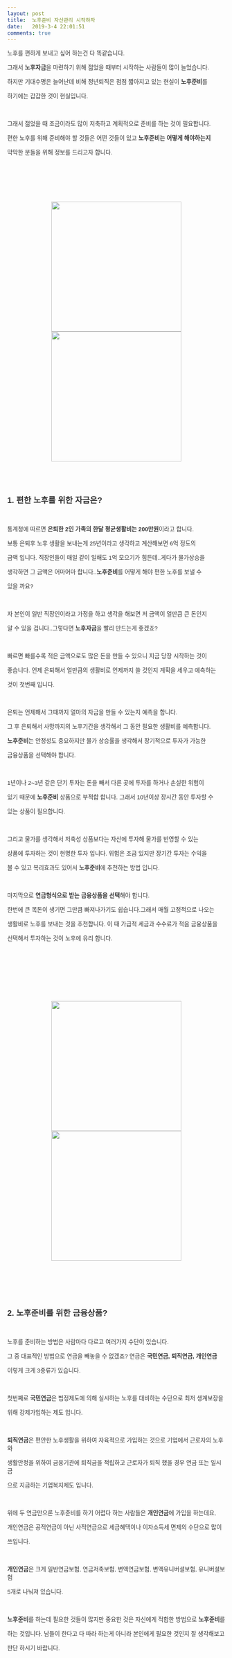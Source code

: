 ```yaml
---
layout: post
title:  노후준비 자산관리 시작하자
date:   2019-3-4 22:01:51
comments: true
---
```




<p><span style="color: rgb(53, 53, 53); font-family: Gulim,굴림,AppleGothic,sans-serif; font-size: 10pt;">노후를 편하게 보내고 싶어 하는건 다 똑같습니다.</span></p>
<p><span style="color: rgb(53, 53, 53); font-family: Gulim,굴림,AppleGothic,sans-serif; font-size: 10pt;">그래서 </span><strong><span style="color: rgb(53, 53, 53); font-family: Gulim,굴림,AppleGothic,sans-serif; font-size: 10pt;">노후자금</span></strong><span style="color: rgb(53, 53, 53); font-family: Gulim,굴림,AppleGothic,sans-serif; font-size: 10pt;">을 마련하기 위해 젊었을 때부터 시작하는 사람들이 많이 늘었습니다.</span></p>
<p><span style="color: rgb(53, 53, 53); font-family: Gulim,굴림,AppleGothic,sans-serif; font-size: 10pt;">하지만 기대수명은 늘어난데 비해 정년퇴직은 점점 짧아지고 있는 현실이 </span><strong><span style="color: rgb(53, 53, 53); font-family: Gulim,굴림,AppleGothic,sans-serif; font-size: 10pt;">노후준비</span></strong><span style="color: rgb(53, 53, 53); font-family: Gulim,굴림,AppleGothic,sans-serif; font-size: 10pt;">를</span></p>
<p><span style="color: rgb(53, 53, 53); font-family: Gulim,굴림,AppleGothic,sans-serif; font-size: 10pt;">하기에는 갑갑한 것이 현실입니다.</span></p>
<p>&nbsp;</p>
<p><span style="color: rgb(53, 53, 53); font-family: Gulim,굴림,AppleGothic,sans-serif; font-size: 10pt;">그래서 젊었을 때 조금이라도 많이 저축하고 계획적으로 준비를 하는 것이 필요합니다.</span></p>
<p><span style="color: rgb(53, 53, 53); font-family: Gulim,굴림,AppleGothic,sans-serif; font-size: 10pt;">편한 노후를 위해 준비해야 할 것들은 어떤 것들이 있고 </span><strong><span style="color: rgb(53, 53, 53); font-family: Gulim,굴림,AppleGothic,sans-serif; font-size: 10pt;">노후준비는 어떻게 해야하는지</span></strong></p>
<p><span style="color: rgb(53, 53, 53); font-family: Gulim,굴림,AppleGothic,sans-serif; font-size: 10pt;">막막한 분들을 위해 정보를 드리고자 합니다.</span></p>
<p>&nbsp;</p>
<p>&nbsp;</p>
<p><span style="color: rgb(53, 53, 53); font-family: Gulim,굴림,AppleGothic,sans-serif; font-size: 10pt;">&nbsp;</span></p>
<p style="text-align: center; clear: none; float: none;"><span class="imageblock" style="width: 300px; height: auto; display: inline-block; max-width: 100%;"><span data-url="https://t1.daumcdn.net/cfile/tistory/02350C4650CED51B25?download" data-lightbox="lightbox"><img width="300" height="168" style="height: auto; cursor: pointer; max-width: 100%;" src="https://t1.daumcdn.net/cfile/tistory/02350C4650CED51B25" filename="blog_me_20121022_100753.jpg" filemime="image/jpeg"></span></span><span class="imageblock" style="width: 300px; height: auto; display: inline-block; max-width: 100%;"><span data-url="https://t1.daumcdn.net/cfile/tistory/2130C04650CED51C2E?download" data-lightbox="lightbox"><img width="300" height="168" style="height: auto; cursor: pointer; max-width: 100%;" src="https://t1.daumcdn.net/cfile/tistory/2130C04650CED51C2E" filename="blog_me_20121023_104023.jpg" filemime="image/jpeg"></span></span></p>
<p><span style="color: rgb(53, 53, 53); font-family: Gulim,굴림,AppleGothic,sans-serif; font-size: 10pt;">&nbsp;</span></p>
<p style="text-align: center; clear: none; float: none;">&nbsp;</p>
<p></p>
<p><strong><span style="color: rgb(53, 53, 53); font-family: Gulim,굴림,AppleGothic,sans-serif; font-size: 14pt;">1. 편한 노후를 위한 자금은?</span></strong></p>
<p><strong></strong><span style="color: rgb(53, 53, 53);">&nbsp;</span></p>
<p><span style="color: rgb(53, 53, 53); font-family: Gulim,굴림,AppleGothic,sans-serif; font-size: 10pt;">통계청에 따르면</span><span style="color: rgb(53, 53, 53); font-family: Gulim,굴림,AppleGothic,sans-serif; font-size: 10pt;">&nbsp;</span><strong><span style="color: rgb(53, 53, 53); font-family: Gulim,굴림,AppleGothic,sans-serif; font-size: 10pt;">은퇴한 2인 가족의 한달 </span><span style="color: rgb(53, 53, 53); font-family: Gulim,굴림,AppleGothic,sans-serif; font-size: 10pt;">평균생활비는 200만원</span></strong><span style="color: rgb(53, 53, 53); font-family: Gulim,굴림,AppleGothic,sans-serif; font-size: 10pt;">이라고 합니다.</span></p>
<p><span style="color: rgb(53, 53, 53); font-family: Gulim,굴림,AppleGothic,sans-serif; font-size: 10pt;">보통 은퇴후 노후 생활을 보내는게 25년이라고 생각하고 계산해보면 6억 정도의</span></p>
<p><span style="color: rgb(53, 53, 53); font-family: Gulim,굴림,AppleGothic,sans-serif; font-size: 10pt;">금액 입니다. 직장인들이 매일 같이 일해도 1억 모으기가 힘든데..게다가 물가상승을</span></p>
<p><span style="color: rgb(53, 53, 53); font-family: Gulim,굴림,AppleGothic,sans-serif; font-size: 10pt;">생각하면 그 금액은 어마어마 합니다..</span><strong><span style="color: rgb(53, 53, 53); font-family: Gulim,굴림,AppleGothic,sans-serif; font-size: 10pt;">노후준비</span></strong><span style="color: rgb(53, 53, 53); font-family: Gulim,굴림,AppleGothic,sans-serif; font-size: 10pt;">를 어떻게 해야 편한 노후를 보낼 수 </span></p>
<p><span style="color: rgb(53, 53, 53); font-family: Gulim,굴림,AppleGothic,sans-serif; font-size: 10pt;">있을 까요?</span></p>
<p>&nbsp;</p>
<p><span style="color: rgb(53, 53, 53); font-family: Gulim,굴림,AppleGothic,sans-serif; font-size: 10pt;">자 본인이 일반 직장인이라고 가정을 하고 생각을 해보면 저 금액이 얼만큼 큰 돈인지</span></p>
<p><span style="color: rgb(53, 53, 53); font-family: Gulim,굴림,AppleGothic,sans-serif; font-size: 10pt;">알 수 있을 겁니다..그렇다면 </span><strong><span style="color: rgb(53, 53, 53); font-family: Gulim,굴림,AppleGothic,sans-serif; font-size: 10pt;">노후자금</span></strong><span style="color: rgb(53, 53, 53); font-family: Gulim,굴림,AppleGothic,sans-serif; font-size: 10pt;">을</span><span style="color: rgb(53, 53, 53); font-family: Gulim,굴림,AppleGothic,sans-serif; font-size: 10pt;"> 빨리&nbsp;만드는게</span><span style="color: rgb(53, 53, 53); font-family: Gulim,굴림,AppleGothic,sans-serif; font-size: 10pt;"> 좋겠죠?</span></p>
<p>&nbsp;</p>
<p><span style="color: rgb(53, 53, 53); font-family: Gulim,굴림,AppleGothic,sans-serif; font-size: 10pt;">빠르면 빠를수록 적은 금액으로도 많은 돈을 만들 수 있으니 지금 당장 시작하는 것이</span></p>
<p><span style="color: rgb(53, 53, 53); font-family: Gulim,굴림,AppleGothic,sans-serif; font-size: 10pt;">좋습니다. 언제 은퇴해서 얼만큼의 생활비로 언제까지 쓸 것인지 계획을 세우고 예측하는</span></p>
<p><span style="color: rgb(53, 53, 53); font-family: Gulim,굴림,AppleGothic,sans-serif; font-size: 10pt;">것이 첫번째 입니다.</span></p>
<p>&nbsp;</p>
<p><span style="color: rgb(53, 53, 53); font-family: Gulim,굴림,AppleGothic,sans-serif; font-size: 10pt;">은퇴는 언제해서 그때까지 얼마의 자금을 만들 수 있는지 예측을 합니다.</span></p>
<p><span style="color: rgb(53, 53, 53); font-family: Gulim,굴림,AppleGothic,sans-serif; font-size: 10pt;">그 후 은퇴해서 사망까지의 노후기간을 생각해서 그 동안 필요한 생활비를 예측합니다.</span></p>
<p><strong><span style="color: rgb(53, 53, 53); font-family: Gulim,굴림,AppleGothic,sans-serif; font-size: 10pt;">노후준비</span></strong><span style="color: rgb(53, 53, 53); font-family: Gulim,굴림,AppleGothic,sans-serif; font-size: 10pt;">는 안정성도 중요하지만 물가 상승률을 생각해서 장기적으로 투자가 가능한</span></p>
<p><span style="color: rgb(53, 53, 53); font-family: Gulim,굴림,AppleGothic,sans-serif; font-size: 10pt;">금융상품을 선택해야 합니다.</span></p>
<p>&nbsp;</p>
<p><span style="color: rgb(53, 53, 53); font-family: Gulim,굴림,AppleGothic,sans-serif; font-size: 10pt;">1년이나 2~3년 같은 단기 투자는 돈을 빼서 다른 곳에 투자를 하거나 손실한 위험이</span></p>
<p><span style="color: rgb(53, 53, 53); font-family: Gulim,굴림,AppleGothic,sans-serif; font-size: 10pt;">있기 때문에 </span><strong><span style="color: rgb(53, 53, 53); font-family: Gulim,굴림,AppleGothic,sans-serif; font-size: 10pt;">노후준비</span></strong><span style="color: rgb(53, 53, 53); font-family: Gulim,굴림,AppleGothic,sans-serif; font-size: 10pt;"> 상품으로 부적합 합니다. 그래서 10년이상 장시간 동안 투자할 수</span></p>
<p><span style="color: rgb(53, 53, 53); font-family: Gulim,굴림,AppleGothic,sans-serif; font-size: 10pt;">있는 상품이 필요합니다.</span></p>
<p>&nbsp;</p>
<p><span style="color: rgb(53, 53, 53); font-family: Gulim,굴림,AppleGothic,sans-serif; font-size: 10pt;">그리고 물가를 생각해서 저축성 상품보다는 자산에 투자해 물가를 반영할 수 있는</span></p>
<p><span style="color: rgb(53, 53, 53); font-family: Gulim,굴림,AppleGothic,sans-serif; font-size: 10pt;">상품에 투자하는 것이 현명한 투자 입니다. 위험은 조금 있지만 장기간 투자는 수익을</span></p>
<p><span style="color: rgb(53, 53, 53); font-family: Gulim,굴림,AppleGothic,sans-serif; font-size: 10pt;">볼 수 있고 복리효과도 있어서 </span><strong><span style="color: rgb(53, 53, 53); font-family: Gulim,굴림,AppleGothic,sans-serif; font-size: 10pt;">노후준비</span></strong><span style="color: rgb(53, 53, 53); font-family: Gulim,굴림,AppleGothic,sans-serif; font-size: 10pt;">에 추천하는 방법 입니다.</span></p>
<p>&nbsp;</p>
<p><span style="color: rgb(53, 53, 53); font-family: Gulim,굴림,AppleGothic,sans-serif; font-size: 10pt;">마지막으로 </span><strong><span style="color: rgb(53, 53, 53); font-family: Gulim,굴림,AppleGothic,sans-serif; font-size: 10pt;">연금형식으로 받는 금융상품을 선택</span></strong><span style="color: rgb(53, 53, 53); font-family: Gulim,굴림,AppleGothic,sans-serif; font-size: 10pt;">해야 합니다.</span></p>
<p><span style="color: rgb(53, 53, 53); font-family: Gulim,굴림,AppleGothic,sans-serif; font-size: 10pt;">한번에 큰 목돈이 생기면 그만큼 빠져나가기도 쉽습니다.그래서 매월 고정적으로 나오는</span></p>
<p><span style="color: rgb(53, 53, 53); font-family: Gulim,굴림,AppleGothic,sans-serif; font-size: 10pt;">생활비로 노후를 보내는 것을 추천합니다. 이 때 가급적 세금과 수수료가 적음 금융상품을</span></p>
<p><span style="color: rgb(53, 53, 53); font-family: Gulim,굴림,AppleGothic,sans-serif; font-size: 10pt;">선택해서 투자하는 것이 노후에 유리 합니다.</span></p>
<p>&nbsp;</p>
<p>&nbsp;</p>
<p>&nbsp;</p>
<p><span style="color: rgb(53, 53, 53); font-family: Gulim,굴림,AppleGothic,sans-serif; font-size: 10pt;">&nbsp;</span></p>
<p style="text-align: center; clear: none; float: none;"><span class="imageblock" style="width: 300px; height: auto; display: inline-block; max-width: 100%;"><span data-url="https://t1.daumcdn.net/cfile/tistory/17114B3E50CEDB5D32?download" data-lightbox="lightbox"><img width="300" height="168" style="height: auto; cursor: pointer; max-width: 100%;" src="https://t1.daumcdn.net/cfile/tistory/17114B3E50CEDB5D32" filename="blog_me_20121019_140752.jpg" filemime="image/jpeg"></span></span><span class="imageblock" style="width: 300px; height: auto; display: inline-block; max-width: 100%;"><span data-url="https://t1.daumcdn.net/cfile/tistory/142CBE3E50CEDB6005?download" data-lightbox="lightbox"><img width="300" height="168" style="height: auto; cursor: pointer; max-width: 100%;" src="https://t1.daumcdn.net/cfile/tistory/142CBE3E50CEDB6005" filename="노후자금[1].jpg" filemime="image/jpeg"></span></span></p>
<p><span style="color: rgb(53, 53, 53); font-family: Gulim,굴림,AppleGothic,sans-serif; font-size: 10pt;">&nbsp;</span></p>
<p style="text-align: center; clear: none; float: none;">&nbsp;</p>
<p></p>
<p>&nbsp;</p>
<p><strong><span style="color: rgb(53, 53, 53); font-family: Gulim,굴림,AppleGothic,sans-serif; font-size: 14pt;">2. 노후준비를 위한 금융상품?</span></strong></p>
<p><strong></strong><span style="color: rgb(53, 53, 53);">&nbsp;</span></p>
<p><span style="color: rgb(53, 53, 53); font-family: Gulim,굴림,AppleGothic,sans-serif; font-size: 10pt;">노후를 준비하는 방법은 사람마다 다르고 여러가지 수단이 있습니다.</span></p>
<p><span style="color: rgb(53, 53, 53); font-family: Gulim,굴림,AppleGothic,sans-serif; font-size: 10pt;">그 중 대표적인 방법으로 연금을 빼놓을 수 없겠죠? 연금은 </span><strong><span style="color: rgb(53, 53, 53); font-family: Gulim,굴림,AppleGothic,sans-serif; font-size: 10pt;">국민연금, 퇴직연금, 개인연금</span></strong></p>
<p><span style="color: rgb(53, 53, 53); font-family: Gulim,굴림,AppleGothic,sans-serif; font-size: 10pt;">이렇게 크게 3종류가 있습니다.</span></p>
<p>&nbsp;</p>
<p><span style="color: rgb(53, 53, 53); font-family: Gulim,굴림,AppleGothic,sans-serif; font-size: 10pt;">첫번째로 </span><strong><span style="color: rgb(53, 53, 53); font-family: Gulim,굴림,AppleGothic,sans-serif; font-size: 10pt;">국민연금</span></strong><span style="color: rgb(53, 53, 53); font-family: Gulim,굴림,AppleGothic,sans-serif; font-size: 10pt;">은 법정제도에 의해 실시하는 노후를 대비하는 수단으로 최저 생계보장을</span></p>
<p><span style="color: rgb(53, 53, 53); font-family: Gulim,굴림,AppleGothic,sans-serif; font-size: 10pt;">위해 강제가입하는 제도 입니다.</span></p>
<p>&nbsp;</p>
<p><strong><span style="color: rgb(53, 53, 53); font-family: Gulim,굴림,AppleGothic,sans-serif; font-size: 10pt;">퇴직연금</span></strong><span style="color: rgb(53, 53, 53); font-family: Gulim,굴림,AppleGothic,sans-serif; font-size: 10pt;">은 편안한 노후생활을 위하여 자육적으로 가입하는 것으로&nbsp;기업에서 근로자의 노후와</span></p>
<p><span style="color: rgb(53, 53, 53); font-family: Gulim,굴림,AppleGothic,sans-serif; font-size: 10pt;">생활안정을 위하여 금융기관에 퇴직금을 적립하고 근로자가 퇴직 했을 경우 연금 또는 일시금</span></p>
<p><span style="color: rgb(53, 53, 53); font-family: Gulim,굴림,AppleGothic,sans-serif; font-size: 10pt;">으로 지금하는 기업복지제도 입니다.</span></p>
<p>&nbsp;</p>
<p><span style="color: rgb(53, 53, 53); font-family: Gulim,굴림,AppleGothic,sans-serif; font-size: 10pt;">위에 두 연금만으론 노후준비</span><span style="color: rgb(53, 53, 53); font-family: Gulim,굴림,AppleGothic,sans-serif; font-size: 10pt;">를&nbsp;하기</span><span style="color: rgb(53, 53, 53); font-family: Gulim,굴림,AppleGothic,sans-serif; font-size: 10pt;"> 어렵다 하는 사람들은 </span><strong><span style="color: rgb(53, 53, 53); font-family: Gulim,굴림,AppleGothic,sans-serif; font-size: 10pt;">개인연금</span></strong><span style="color: rgb(53, 53, 53); font-family: Gulim,굴림,AppleGothic,sans-serif; font-size: 10pt;">에 가입을 하는데요,</span></p>
<p><span style="color: rgb(53, 53, 53); font-family: Gulim,굴림,AppleGothic,sans-serif; font-size: 10pt;">개인연금은 공적연금이 아닌 사적연금으로 세금혜댁이나 이자소득세 면제의 수단으로 많이</span></p>
<p><span style="color: rgb(53, 53, 53); font-family: Gulim,굴림,AppleGothic,sans-serif; font-size: 10pt;">쓰입니다.</span></p>
<p>&nbsp;</p>
<p><strong><span style="color: rgb(53, 53, 53); font-family: Gulim,굴림,AppleGothic,sans-serif; font-size: 10pt;">개인연금</span></strong><span style="color: rgb(53, 53, 53); font-family: Gulim,굴림,AppleGothic,sans-serif; font-size: 10pt;">은 크게 일반연금보험, 연금저축보험, 변액연금보험, 변액유니버셜보험, 유니버셜보험</span></p>
<p><span style="color: rgb(53, 53, 53); font-family: Gulim,굴림,AppleGothic,sans-serif; font-size: 10pt;">5개로 나눠져 있습니다.</span></p>
<p>&nbsp;</p>
<p><strong><span style="color: rgb(53, 53, 53); font-family: Gulim,굴림,AppleGothic,sans-serif; font-size: 10pt;">노후준비</span></strong><span style="color: rgb(53, 53, 53); font-family: Gulim,굴림,AppleGothic,sans-serif; font-size: 10pt;">를 하는데 필요한 것들이 많지만 중요한 것은 자신에게 적합한 방법으로 </span><strong><span style="color: rgb(53, 53, 53); font-family: Gulim,굴림,AppleGothic,sans-serif; font-size: 10pt;">노후준비</span></strong><span style="color: rgb(53, 53, 53); font-family: Gulim,굴림,AppleGothic,sans-serif; font-size: 10pt;">를</span></p>
<p><span style="color: rgb(53, 53, 53); font-family: Gulim,굴림,AppleGothic,sans-serif; font-size: 10pt;">하는 것입니다. 남들이 한다고 다 따라 하는게 아니라 본인에게 필요한 것인지 잘 생각해보고</span></p>
<p><span style="color: rgb(53, 53, 53); font-family: Gulim,굴림,AppleGothic,sans-serif; font-size: 10pt;">판단 하시기 바랍니다.</span></p>
<p>&nbsp;</p>
<p>&nbsp;</p>
<p>&nbsp;</p>
<p><span style="color: rgb(53, 53, 53); font-family: Gulim,굴림,AppleGothic,sans-serif; font-size: 10pt;">&nbsp;</span></p>
<p style="text-align: center; clear: none; float: none;"><span class="imageblock" style="width: 300px; height: auto; display: inline-block; max-width: 100%;"><span data-url="https://t1.daumcdn.net/cfile/tistory/202D6D3E50CEDE0213?download" data-lightbox="lightbox"><img width="300" height="168" style="height: auto; cursor: pointer; max-width: 100%;" src="https://t1.daumcdn.net/cfile/tistory/202D6D3E50CEDE0213" filename="business_131.jpg" filemime="image/jpeg"></span></span><span class="imageblock" style="width: 300px; height: auto; display: inline-block; max-width: 100%;"><span data-url="https://t1.daumcdn.net/cfile/tistory/0331983E50CEDE030D?download" data-lightbox="lightbox"><img width="300" height="168" style="height: auto; cursor: pointer; max-width: 100%;" src="https://t1.daumcdn.net/cfile/tistory/0331983E50CEDE030D" filename="돈모으는방법[1].png" filemime="image/jpeg"></span></span></p>
<p><span style="color: rgb(53, 53, 53); font-family: Gulim,굴림,AppleGothic,sans-serif; font-size: 10pt;">&nbsp;</span></p>
<p style="text-align: center; clear: none; float: none;">&nbsp;</p>
<p></p>
<p>&nbsp;</p>
<p><strong><span style="color: rgb(53, 53, 53); font-family: Gulim,굴림,AppleGothic,sans-serif; font-size: 14pt;">3. 노후준비 꼭 필요할까?</span></strong></p>
<p><strong></strong><span style="color: rgb(53, 53, 53);">&nbsp;</span></p>
<p><strong><span style="color: rgb(53, 53, 53); font-family: Gulim,굴림,AppleGothic,sans-serif; font-size: 10pt;">재무설계</span><span style="color: rgb(53, 53, 53); font-family: Gulim,굴림,AppleGothic,sans-serif; font-size: 10pt;">는 곧 은퇴설계</span></strong><span style="color: rgb(53, 53, 53); font-family: Gulim,굴림,AppleGothic,sans-serif; font-size: 10pt;"><strong>란 말</strong>이 있을 정도로 노후를 준비하는게 가장 중요한 부분입니다.</span></p>
<p><span style="color: rgb(53, 53, 53); font-family: Gulim,굴림,AppleGothic,sans-serif; font-size: 10pt;">은퇴 후에 경제 활동을 중단 하고도 행복한 노후를 보내기 위해 은퇴 후를 준비하는 것으로</span></p>
<p><span style="color: rgb(53, 53, 53); font-family: Gulim,굴림,AppleGothic,sans-serif; font-size: 10pt;">요즘은 은퇴의 시기가 빨라져서 꼭 대비를 하고 </span><strong><span style="color: rgb(53, 53, 53); font-family: Gulim,굴림,AppleGothic,sans-serif; font-size: 10pt;">노후준비</span></strong><span style="color: rgb(53, 53, 53); font-family: Gulim,굴림,AppleGothic,sans-serif; font-size: 10pt;">를 중요하게 생각해야 합니다.</span></p>
<p>&nbsp;</p>
<p><span style="color: rgb(53, 53, 53); font-family: Gulim,굴림,AppleGothic,sans-serif; font-size: 10pt;">은퇴 후 최소한의 생계유지와 질병을 대비한 의료비, 편하게 쉴 수 있는 주거공간 등이</span></p>
<p><span style="color: rgb(53, 53, 53); font-family: Gulim,굴림,AppleGothic,sans-serif; font-size: 10pt;">필요합니다. 그렇지 않으면 자식들에게 도움을 청할 수 밖에 없구요..이런 생활들을</span></p>
<p><span style="color: rgb(53, 53, 53); font-family: Gulim,굴림,AppleGothic,sans-serif; font-size: 10pt;">위해서라도</span><strong><span style="color: rgb(53, 53, 53); font-family: Gulim,굴림,AppleGothic,sans-serif; font-size: 10pt;"> 은퇴설계는 꼭 필요합니다.</span></strong></p>
<p>&nbsp;</p>
<p><strong><span style="color: rgb(53, 53, 53); font-family: Gulim,굴림,AppleGothic,sans-serif; font-size: 10pt;">노후준비</span></strong><span style="color: rgb(53, 53, 53); font-family: Gulim,굴림,AppleGothic,sans-serif; font-size: 10pt;">를 하지 않고 더이상 사회생활을 할 수 없게 됐을 때 후회하지 마시고 지금부터</span></p>
<p><span style="color: rgb(53, 53, 53); font-family: Gulim,굴림,AppleGothic,sans-serif; font-size: 10pt;">열심히 준비하셔서 풍족하고 행복한 노후 생활 하세요 :)</span></p>
<p><br></p>
<p>﻿<br></p>